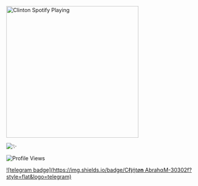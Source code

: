 [<img src="https://now-playing-codestackr.vercel.app/api/spotify-playing" alt="Clinton Spotify Playing" width="350" />](https://open.spotify.com/user/swyqyimdc12jajde4vpwd2x1b)


![✨](https://github-readme-stats.vercel.app/api?username=Clinton-Abraham&show=prs&count_private=true&show_icons=true&title_color=fff&icon_color=79ff97&text_color=9f9f9f&bg_color=151515)


![Profile Views](https://hits.seeyoufarm.com/api/count/incr/badge.svg?url=https://github.com/Clinton-Abraham/&title=Profile%20Views) 

[![telegram badge](https://img.shields.io/badge/Cℓ𝖏ήtø𝐧 AbrahαM-30302f?style=flat&logo=telegram)](https://telegram.dog/clinton_abraham)



